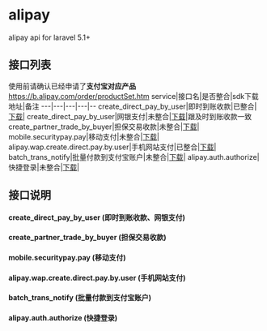 # alipay
alipay api for laravel 5.1+

## 接口列表
使用前请确认已经申请了**支付宝对应产品** https://b.alipay.com/order/productSet.htm
service|接口名|是否整合|sdk下载地址|备注
---|---|---|---|--
create_direct_pay_by_user|即时到账收款|已整合|[下载](http://download.alipay.com/public/api/base/alipaydirect.zip)|
create_direct_pay_by_user|网银支付|未整合|[下载]( http://download.alipay.com/public/api/base/alipaydirect_bankpay_single.zip)|跟及时到账收款一致
create_partner_trade_by_buyer|担保交易收款|未整合|[下载](http://download.alipay.com/public/api/base/alipayescow.zip)|
mobile.securitypay.pay|移动支付|未整合|[下载](http://download.alipay.com/public/api/base/WS_MOBILE_PAY_SDK_BASE.zip)|
alipay.wap.create.direct.pay.by.user|手机网站支付|已整合|[下载](http://download.alipay.com/public/api/base/alipaywapdirect.zip)|
batch_trans_notify|批量付款到支付宝账户|未整合|[下载](http://download.alipay.com/public/api/base/alipaytranspay.zip)|
alipay.auth.authorize|快捷登录|未整合|[下载](http://download.alipay.com/public/api/base/alipayfastlogin.zip)|

## 接口说明

#### create_direct_pay_by_user (即时到账收款、网银支付)

#### create_partner_trade_by_buyer (担保交易收款)

#### mobile.securitypay.pay (移动支付)

#### alipay.wap.create.direct.pay.by.user (手机网站支付)

#### batch_trans_notify (批量付款到支付宝账户)

#### alipay.auth.authorize (快捷登录)

